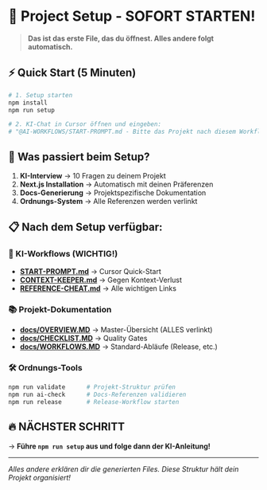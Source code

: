 # 🚀 Project Setup - SOFORT STARTEN!

> **Das ist das erste File, das du öffnest. Alles andere folgt automatisch.**

## ⚡ Quick Start (5 Minuten)

```bash
# 1. Setup starten
npm install
npm run setup

# 2. KI-Chat in Cursor öffnen und eingeben:
# "@AI-WORKFLOWS/START-PROMPT.md - Bitte das Projekt nach diesem Workflow einrichten"
```

## 🎯 Was passiert beim Setup?

1. **KI-Interview** → 10 Fragen zu deinem Projekt
2. **Next.js Installation** → Automatisch mit deinen Präferenzen
3. **Docs-Generierung** → Projektspezifische Dokumentation
4. **Ordnungs-System** → Alle Referenzen werden verlinkt

## 📋 Nach dem Setup verfügbar:

### 🤖 KI-Workflows (WICHTIG!)
- **[START-PROMPT.md](AI-WORKFLOWS/START-PROMPT.md)** → Cursor Quick-Start
- **[CONTEXT-KEEPER.md](AI-WORKFLOWS/CONTEXT-KEEPER.md)** → Gegen Kontext-Verlust
- **[REFERENCE-CHEAT.md](AI-WORKFLOWS/REFERENCE-CHEAT.md)** → Alle wichtigen Links

### 📚 Projekt-Dokumentation
- **[docs/OVERVIEW.MD](docs/OVERVIEW.MD)** → Master-Übersicht (ALLES verlinkt)
- **[docs/CHECKLIST.MD](docs/CHECKLIST.MD)** → Quality Gates
- **[docs/WORKFLOWS.MD](docs/WORKFLOWS.MD)** → Standard-Abläufe (Release, etc.)

### 🛠️ Ordnungs-Tools
```bash
npm run validate      # Projekt-Struktur prüfen
npm run ai-check      # Docs-Referenzen validieren
npm run release       # Release-Workflow starten
```

## 🔥 NÄCHSTER SCHRITT

→ **Führe `npm run setup` aus und folge dann der KI-Anleitung!**

---

*Alles andere erklären dir die generierten Files. Diese Struktur hält dein Projekt organisiert!* 